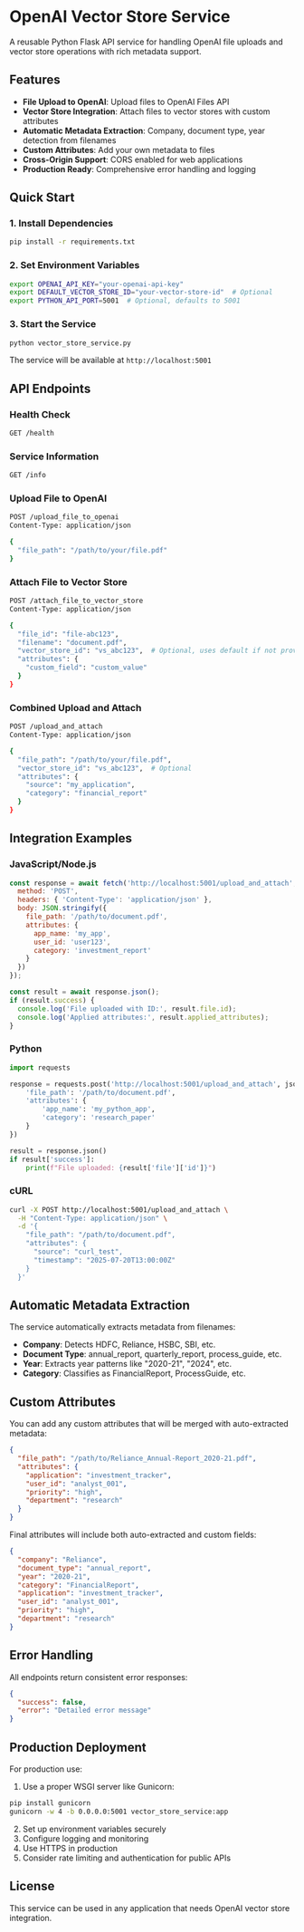 # OpenAI Vector Store Service

A reusable Python Flask API service for handling OpenAI file uploads and vector store operations with rich metadata support.

## Features

- **File Upload to OpenAI**: Upload files to OpenAI Files API
- **Vector Store Integration**: Attach files to vector stores with custom attributes
- **Automatic Metadata Extraction**: Company, document type, year detection from filenames
- **Custom Attributes**: Add your own metadata to files
- **Cross-Origin Support**: CORS enabled for web applications
- **Production Ready**: Comprehensive error handling and logging

## Quick Start

### 1. Install Dependencies
```bash
pip install -r requirements.txt
```

### 2. Set Environment Variables
```bash
export OPENAI_API_KEY="your-openai-api-key"
export DEFAULT_VECTOR_STORE_ID="your-vector-store-id"  # Optional
export PYTHON_API_PORT=5001  # Optional, defaults to 5001
```

### 3. Start the Service
```bash
python vector_store_service.py
```

The service will be available at `http://localhost:5001`

## API Endpoints

### Health Check
```bash
GET /health
```

### Service Information  
```bash
GET /info
```

### Upload File to OpenAI
```bash
POST /upload_file_to_openai
Content-Type: application/json

{
  "file_path": "/path/to/your/file.pdf"
}
```

### Attach File to Vector Store
```bash
POST /attach_file_to_vector_store
Content-Type: application/json

{
  "file_id": "file-abc123",
  "filename": "document.pdf", 
  "vector_store_id": "vs_abc123",  # Optional, uses default if not provided
  "attributes": {
    "custom_field": "custom_value"
  }
}
```

### Combined Upload and Attach
```bash
POST /upload_and_attach
Content-Type: application/json

{
  "file_path": "/path/to/your/file.pdf",
  "vector_store_id": "vs_abc123",  # Optional
  "attributes": {
    "source": "my_application",
    "category": "financial_report"
  }
}
```

## Integration Examples

### JavaScript/Node.js
```javascript
const response = await fetch('http://localhost:5001/upload_and_attach', {
  method: 'POST',
  headers: { 'Content-Type': 'application/json' },
  body: JSON.stringify({
    file_path: '/path/to/document.pdf',
    attributes: {
      app_name: 'my_app',
      user_id: 'user123',
      category: 'investment_report'
    }
  })
});

const result = await response.json();
if (result.success) {
  console.log('File uploaded with ID:', result.file.id);
  console.log('Applied attributes:', result.applied_attributes);
}
```

### Python
```python
import requests

response = requests.post('http://localhost:5001/upload_and_attach', json={
    'file_path': '/path/to/document.pdf',
    'attributes': {
        'app_name': 'my_python_app',
        'category': 'research_paper'
    }
})

result = response.json()
if result['success']:
    print(f"File uploaded: {result['file']['id']}")
```

### cURL
```bash
curl -X POST http://localhost:5001/upload_and_attach \
  -H "Content-Type: application/json" \
  -d '{
    "file_path": "/path/to/document.pdf",
    "attributes": {
      "source": "curl_test",
      "timestamp": "2025-07-20T13:00:00Z"
    }
  }'
```

## Automatic Metadata Extraction

The service automatically extracts metadata from filenames:

- **Company**: Detects HDFC, Reliance, HSBC, SBI, etc.
- **Document Type**: annual_report, quarterly_report, process_guide, etc.
- **Year**: Extracts year patterns like "2020-21", "2024", etc.
- **Category**: Classifies as FinancialReport, ProcessGuide, etc.

## Custom Attributes

You can add any custom attributes that will be merged with auto-extracted metadata:

```json
{
  "file_path": "/path/to/Reliance_Annual-Report_2020-21.pdf",
  "attributes": {
    "application": "investment_tracker",
    "user_id": "analyst_001", 
    "priority": "high",
    "department": "research"
  }
}
```

Final attributes will include both auto-extracted and custom fields:
```json
{
  "company": "Reliance",
  "document_type": "annual_report", 
  "year": "2020-21",
  "category": "FinancialReport",
  "application": "investment_tracker",
  "user_id": "analyst_001",
  "priority": "high",
  "department": "research"
}
```

## Error Handling

All endpoints return consistent error responses:

```json
{
  "success": false,
  "error": "Detailed error message"
}
```

## Production Deployment

For production use:

1. Use a proper WSGI server like Gunicorn:
```bash
pip install gunicorn
gunicorn -w 4 -b 0.0.0.0:5001 vector_store_service:app
```

2. Set up environment variables securely
3. Configure logging and monitoring
4. Use HTTPS in production
5. Consider rate limiting and authentication for public APIs

## License

This service can be used in any application that needs OpenAI vector store integration.